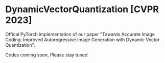 # DynamicVectorQuantization [CVPR 2023]

Offical PyTorch implementation of our paper "Towards Accurate Image Coding: Improved Autoregressive Image Generation with Dynamic Vector Quantization".

Codes coming soon, Please stay tuned
